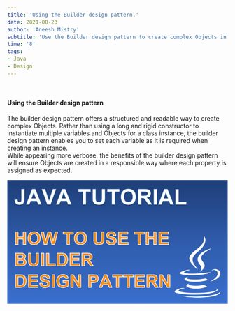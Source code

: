 ```yaml
---
title: 'Using the Builder design pattern.'
date: 2021-08-23
author: 'Aneesh Mistry'
subtitle: 'Use the Builder design pattern to create complex Objects in a structured and readable way.'
time: '8'
tags:
- Java
- Design
---
```


<br>
<h4>Using the Builder design pattern</h4>
<p>
The builder design pattern offers a structured and readable way to create complex Objects. 
Rather than using a long and rigid constructor to instantiate multiple variables and Objects for a class instance, 
the builder design pattern enables you to set each variable as it is required when creating an instance.
<br>
While appearing more verbose, the benefits of the builder design pattern will ensure Objects are created in a 
responsible way where each property is assigned as expected.

[![YouTube video link](../images/065_builder.jpg)](https://youtu.be/PK96XVhBPT0)
</p>
